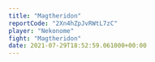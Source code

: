 ```yaml
---
title: "Magtheridon"
reportCode: "2Xn4hZpJvRWtL7zC"
player: "Nekonome"
fight: "Magtheridon"
date: 2021-07-29T18:52:59.061000+00:00
---
```


